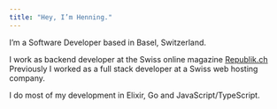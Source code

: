 ```yaml
---
title: "Hey, I’m Henning."
---
```


I’m a Software Developer based in Basel, Switzerland.

I work as backend developer at the Swiss online magazine [Republik.ch](https://republik.ch)
Previously I worked as a full stack developer at a Swiss web hosting company.

I do most of my development in Elixir, Go and JavaScript/TypeScript.
